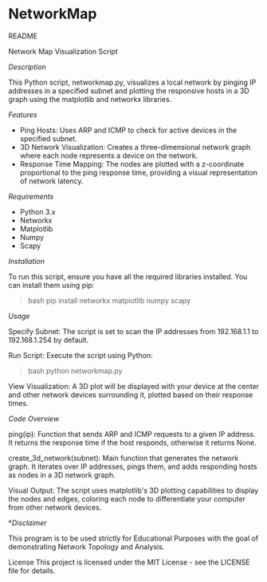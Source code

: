 # NetworkMap

README 

Network Map Visualization Script

*Description*

This Python script, networkmap.py, visualizes a local network by pinging IP addresses in a specified subnet and plotting the responsive hosts in a 3D graph using the matplotlib and networkx libraries.

*Features*

 - Ping Hosts: Uses ARP and ICMP to check for active devices in the specified subnet.
 - 3D Network Visualization: Creates a three-dimensional network graph where each node represents a device on the network.
 - Response Time Mapping: The nodes are plotted with a z-coordinate proportional to the ping response time, providing a visual representation of network latency.

*Requirements*

 - Python 3.x
 - Networkx
 - Matplotlib
 - Numpy
 - Scapy

*Installation*

To run this script, ensure you have all the required libraries installed. You can install them using pip:

 > bash pip install networkx matplotlib numpy scapy

*Usage*

Specify Subnet: The script is set to scan the IP addresses from 192.168.1.1 to 192.168.1.254 by default.

Run Script: Execute the script using Python:

 > bash python networkmap.py

View Visualization: A 3D plot will be displayed with your device at the center and other network devices surrounding it, plotted based on their response times.

*Code Overview*

ping(ip): Function that sends ARP and ICMP requests to a given IP address. It returns the response time if the host responds, otherwise it returns None.

create_3d_network(subnet): Main function that generates the network graph. It iterates over IP addresses, pings them, and adds responding hosts as nodes in a 3D network graph.

Visual Output: The script uses matplotlib's 3D plotting capabilities to display the nodes and edges, coloring each node to differentiate your computer from other network devices.

**Disclaimer*

This program is to be used strictly for Educational Purposes with the goal of demonstrating Network Topology and Analysis. 

License
This project is licensed under the MIT License - see the LICENSE file for details.
